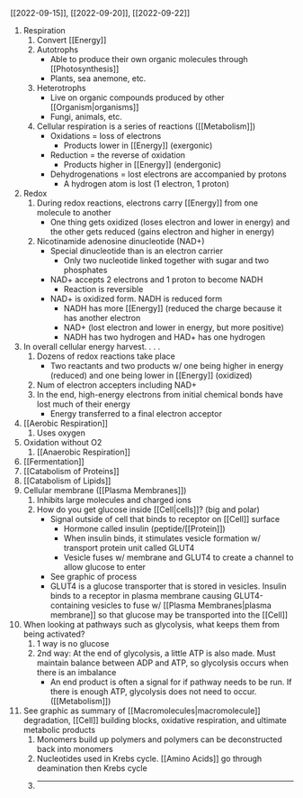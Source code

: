 [[2022-09-15]], [[2022-09-20]], [[2022-09-22]]

1. Respiration
	1. Convert [[Energy]]
	2. Autotrophs
		- Able to produce their own organic molecules through [[Photosynthesis]]
		- Plants, sea anemone, etc.
	3. Heterotrophs
		- Live on organic compounds produced by other [[Organism|organisms]]
		- Fungi, animals, etc.
	5. Cellular respiration is a series of reactions ([[Metabolism]])
		- Oxidations = loss of electrons
			- Products lower in [[Energy]] (exergonic)
		- Reduction = the reverse of oxidation
			- Products higher in [[Energy]] (endergonic)
		- Dehydrogenations = lost electrons are accompanied by protons
			- A hydrogen atom is lost (1 electron, 1 proton)
2. Redox
	1. During redox reactions, electrons carry [[Energy]] from one molecule to another
		- One thing gets oxidized (loses electron and lower in energy) and the other gets reduced (gains electron and higher in energy)
	2. Nicotinamide adenosine dinucleotide (NAD+)
		- Special dinucleotide than is an electron carrier
			- Only two nucleotide linked together with sugar and two phosphates
		- NAD+ accepts 2 electrons and 1 proton to become NADH
			- Reaction is reversible
		- NAD+ is oxidized form. NADH is reduced form
			- NADH has more [[Energy]] (reduced the charge because it has another electron
			- NAD+ (lost electron and lower in energy, but more positive)
			- NADH has two hydrogen and HAD+ has one hydrogen
3. In overall cellular energy harvest. . . .
	1. Dozens of redox reactions take place
		- Two reactants and two products w/ one being higher in energy (reduced) and one being lower in [[Energy]] (oxidized)
	2. Num of electron accepters including NAD+
	3. In the end, high-energy electrons from initial chemical bonds have lost much of their energy
		- Energy transferred to a final electron acceptor
4. [[Aerobic Respiration]]		
	1. Uses oxygen
5. Oxidation without O2
	1. [[Anaerobic Respiration]]
6. [[Fermentation]]
7. [[Catabolism of Proteins]]
8. [[Catabolism of Lipids]]
9. Cellular membrane ([[Plasma Membranes]])
	1. Inhibits large molecules and charged ions
	2. How do you get glucose inside [[Cell|cells]]? (big and polar)
		- Signal outside of cell that binds to receptor on [[Cell]] surface
			- Hormone called insulin (peptide/[[Protein]])
			- When insulin binds, it stimulates vesicle formation w/ transport protein unit called GLUT4
			- Vesicle fuses w/ membrane and GLUT4 to create a channel to allow glucose to enter
		- See graphic of process
		- GLUT4 is a glucose transporter that is stored in vesicles. Insulin binds to a receptor in plasma membrane causing GLUT4-containing vesicles to fuse w/ [[Plasma Membranes|plasma membrane]] so that glucose may be transported into the [[Cell]]
10. When looking at pathways such as glycolysis, what keeps them from being activated?
	1. 1 way is no glucose
	2. 2nd way: At the end of glycolysis, a little ATP is also made. Must maintain balance between ADP and ATP, so glycolysis occurs when there is an imbalance
		- An end product is often a signal for if pathway needs to be run. If there is enough ATP, glycolysis does not need to occur. ([[Metabolism]])
11. See graphic as summary of [[Macromolecules|macromolecule]] degradation, [[Cell]] building blocks, oxidative respiration, and ultimate metabolic products
	1. Monomers build up polymers and polymers can be deconstructed back into monomers
	2. Nucleotides used in Krebs cycle. [[Amino Acids]] go through deamination then Krebs cycle
	3. ---
